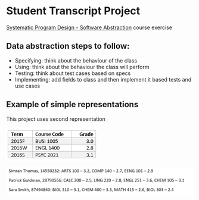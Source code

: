 # Student Transcript Project

[Systematic Program Design - Software Abstraction](https://courses.edx.org/courses/course-v1:UBCx+SoftConst1x+3T2017/course/) course exercise

## Data abstraction steps to follow:

* Specifying: think about the behaviour of the class
* Using: think about the behaviour the class will perform 
* Testing: think about test cases based on specs
* Implementing: add fields to class and then implement it based tests and use cases

## Example of simple representations

This project uses second representation

![Transcript example in table representation](/transcript1.png "Transcript example 1")

![Transcript example in text](/transcript2.png "Transcript example 2")
